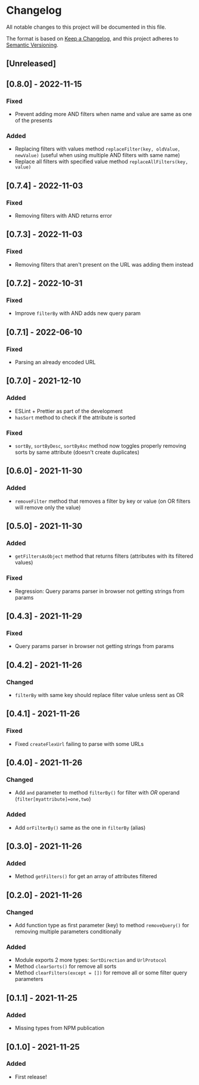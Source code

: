 # Changelog

All notable changes to this project will be documented in this file.

The format is based on [Keep a Changelog](https://keepachangelog.com/en/1.0.0/),
and this project adheres to [Semantic Versioning](https://semver.org/spec/v2.0.0.html).

## [Unreleased]

## [0.8.0] - 2022-11-15

### Fixed

- Prevent adding more AND filters when name and value are same as one of the presents

### Added

- Replacing filters with values method `replaceFilter(key, oldValue, newValue)` (useful when using multiple AND filters with same name)
- Replace all filters with specified value method `replaceAllFilters(key, value)`

## [0.7.4] - 2022-11-03

### Fixed

- Removing filters with AND returns error

## [0.7.3] - 2022-11-03

### Fixed

- Removing filters that aren't present on the URL was adding them instead

## [0.7.2] - 2022-10-31

### Fixed

- Improve `filterBy` with AND adds new query param

## [0.7.1] - 2022-06-10

### Fixed

- Parsing an already encoded URL

## [0.7.0] - 2021-12-10

### Added

- ESLint + Prettier as part of the development
- `hasSort` method to check if the attribute is sorted

### Fixed

- `sortBy`, `sortByDesc`, `sortByAsc` method now toggles properly removing sorts by same attribute (doesn't create duplicates)

## [0.6.0] - 2021-11-30

### Added

- `removeFilter` method that removes a filter by key or value (on OR filters will remove only the value)

## [0.5.0] - 2021-11-30

### Added

- `getFiltersAsObject` method that returns filters (attributes with its filtered values)

### Fixed

- Regression: Query params parser in browser not getting strings from params

## [0.4.3] - 2021-11-29

### Fixed

- Query params parser in browser not getting strings from params

## [0.4.2] - 2021-11-26

### Changed

- `filterBy` with same key should replace filter value unless sent as OR

## [0.4.1] - 2021-11-26

### Fixed

- Fixed `createFlexUrl` failing to parse with some URLs

## [0.4.0] - 2021-11-26

### Changed

- Add `and` parameter to method `filterBy()` for filter with _OR_ operand (`filter[myattribute]=one,two`)

### Added

- Add `orFilterBy()` same as the one in `filterBy` (alias)

## [0.3.0] - 2021-11-26

### Added

- Method `getFilters()` for get an array of attributes filtered

## [0.2.0] - 2021-11-26

### Changed

- Add function type as first parameter (key) to method `removeQuery()` for removing multiple parameters conditionally

### Added

- Module exports 2 more types: `SortDirection` and `UrlProtocol`
- Method `clearSorts()` for remove all sorts
- Method `clearFilters(except = [])` for remove all or some filter query parameters

## [0.1.1] - 2021-11-25

### Added

- Missing types from NPM publication

## [0.1.0] - 2021-11-25

### Added

- First release!
